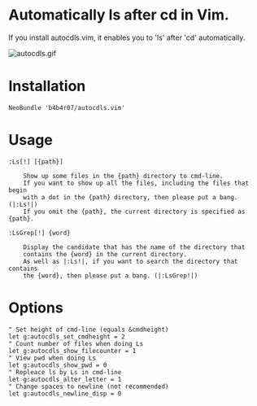 # Automatically ls after cd in Vim.

If you install autocdls.vim, it enables you to 'ls' after 'cd' automatically.

![autocdls.gif](http://cl.ly/image/1t0W0V3W3E2O/autocdls.gif)

# Installation

    NeoBundle 'b4b4r07/autocdls.vim'

# Usage

	:Ls[!] [{path}]

        Show up some files in the {path} directory to cmd-line.
        If you want to show up all the files, including the files that begin
        with a dot in the {path} directory, then please put a bang. (|:Ls!|)
        If you omit the {path}, the current directory is specified as {path}.
        
	:LsGrep[!] {word}

        Display the candidate that has the name of the directory that
        contains the {word} in the current directory.
        As well as |:Ls!|, if you want to search the directory that contains
        the {word}, then please put a bang. (|:LsGrep!|)

# Options

	" Set height of cmd-line (equals &cmdheight)
	let g:autocdls_set_cmdheight = 2
	" Count number of files when doing Ls
	let g:autocdls_show_filecounter = 1
	" View pwd when doing Ls
	let g:autocdls_show_pwd = 0
	" Repleace ls by Ls in cmd-line
	let g:autocdls_alter_letter = 1
	" Change spaces to newline (not recommended)
	let g:autocdls_newline_disp = 0
